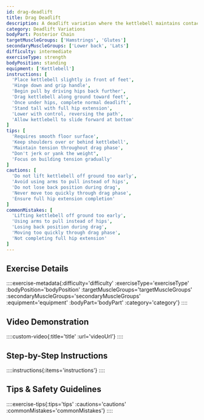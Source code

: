 ```yaml
---
id: drag-deadlift
title: Drag Deadlift
description: A deadlift variation where the kettlebell maintains contact with the ground during the initial pull, teaching patience off the floor and emphasizing the posterior chain engagement through a modified bar path.
category: Deadlift Variations
bodyPart: Posterior Chain
targetMuscleGroups: ['Hamstrings', 'Glutes']
secondaryMuscleGroups: ['Lower back', 'Lats']
difficulty: intermediate
exerciseType: strength
bodyPosition: standing
equipment: ['Kettlebell']
instructions: [
  'Place kettlebell slightly in front of feet',
  'Hinge down and grip handle',
  'Begin pull by driving hips back further',
  'Drag kettlebell along ground toward feet',
  'Once under hips, complete normal deadlift',
  'Stand tall with full hip extension',
  'Lower with control, reversing the path',
  'Allow kettlebell to slide forward at bottom'
]
tips: [
  'Requires smooth floor surface',
  'Keep shoulders over or behind kettlebell',
  'Maintain tension throughout drag phase',
  "Don't jerk or yank the weight",
  'Focus on building tension gradually'
]
cautions: [
  'Do not lift kettlebell off ground too early',
  'Avoid using arms to pull instead of hips',
  'Do not lose back position during drag',
  'Never move too quickly through drag phase',
  'Ensure full hip extension completion'
]
commonMistakes: [
  'Lifting kettlebell off ground too early',
  'Using arms to pull instead of hips',
  'Losing back position during drag',
  'Moving too quickly through drag phase',
  'Not completing full hip extension'
]
---
```


## Exercise Details

::::exercise-metadata{:difficulty='difficulty' :exerciseType='exerciseType' :bodyPosition='bodyPosition' :targetMuscleGroups='targetMuscleGroups' :secondaryMuscleGroups='secondaryMuscleGroups' :equipment='equipment' :bodyPart='bodyPart' :category='category'}
::::

## Video Demonstration

::::custom-video{:title='title' :url='videoUrl'}
::::

## Step-by-Step Instructions

::::instructions{:items='instructions'}
::::

## Tips & Safety Guidelines

::::exercise-tips{:tips='tips' :cautions='cautions' :commonMistakes='commonMistakes'}
::::
